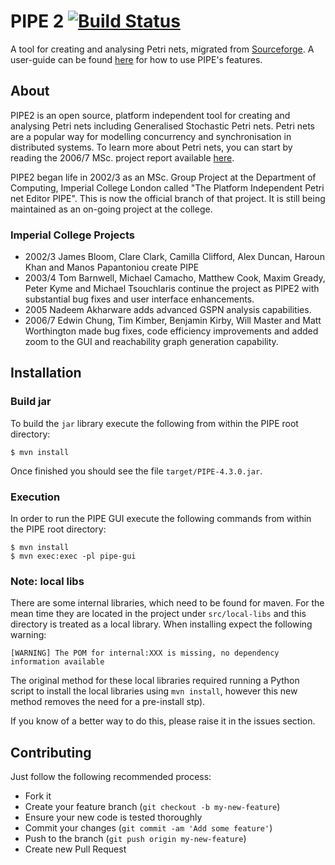 # PIPE 2  [![Build Status](https://travis-ci.org/sarahtattersall/PIPE.png?branch=master)](https://travis-ci.org/sarahtattersall/PIPE)


A tool for creating and analysing Petri nets, migrated from [Sourceforge](http://pipe2.sourceforge.net/about.html). A user-guide can be found [here](http://sarahtattersall.github.io/PIPE/) for how to use PIPE's features.

## About ##
PIPE2 is an open source, platform independent tool for creating and analysing Petri nets including 
Generalised Stochastic Petri nets. Petri nets are a popular way for modelling concurrency and synchronisation 
in distributed systems. To learn more about Petri nets, you can start by reading the 2006/7 MSc. 
project report available [here](http://pipe2.sourceforge.net/docs.html).

PIPE2 began life in 2002/3 as an MSc. Group Project at the Department of Computing, Imperial College London called 
"The Platform Independent Petri net Editor PIPE". This is now the official branch of that project. 
It is still being maintained as an on-going project at the college.


### Imperial College Projects ###
* 2002/3 James Bloom, Clare Clark, Camilla Clifford, Alex Duncan, Haroun Khan and Manos Papantoniou create PIPE
* 2003/4 Tom Barnwell, Michael Camacho, Matthew Cook, Maxim Gready, Peter Kyme and Michael Tsouchlaris 
continue the project as PIPE2 with substantial bug fixes and user interface enhancements.
* 2005 Nadeem Akharware adds advanced GSPN analysis capabilities.
* 2006/7 Edwin Chung, Tim Kimber, Benjamin Kirby, Will Master and Matt Worthington made bug fixes, 
code efficiency improvements and added zoom to the GUI and reachability graph generation capability.


## Installation ##
### Build jar ###
To build the ```jar``` library execute the following from within the PIPE root directory:

    $ mvn install
    
Once finished you should see the file ```target/PIPE-4.3.0.jar```.


### Execution ###
In order to run the PIPE GUI execute the following commands from within the PIPE root directory:
   
    $ mvn install
    $ mvn exec:exec -pl pipe-gui
    
### Note: local libs ###
There are some internal libraries, which need to be found for maven. For the mean time they are located in the project under ``src/local-libs`` and this directory is treated as a local library. When installing expect the following warning:

	[WARNING] The POM for internal:XXX is missing, no dependency information available
	
The original method for these local libraries required running a Python script to install the local libraries using ``mvn install``, however this new method removes the need for a pre-install stp).

If you know of a better way to do this, please raise it in the issues section.


## Contributing ##

Just follow the following recommended process:

- Fork it
- Create your feature branch (`git checkout -b my-new-feature`)
- Ensure your new code is tested thoroughly
- Commit your changes (`git commit -am 'Add some feature'`)
- Push to the branch (`git push origin my-new-feature`)
- Create new Pull Request
